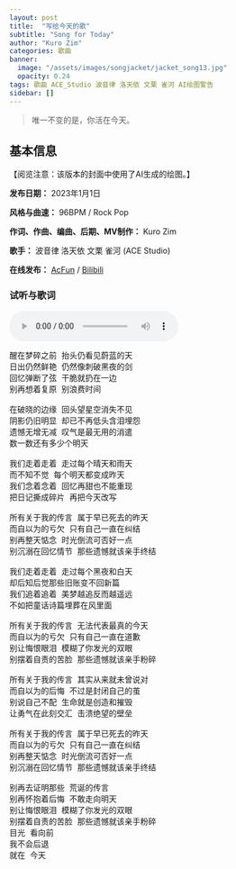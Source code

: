 ```yaml
---
layout: post
title:  "写给今天的歌"
subtitle: "Song for Today"
author: "Kuro Zim"
categories: 歌曲
banner: 
  image: "/assets/images/songjacket/jacket_song13.jpg"
  opacity: 0.24
tags: 歌曲 ACE_Studio 波音律 洛天依 文栗 雀河 AI绘图警告
sidebar: []
---
```


>  唯一不变的是，你活在今天。

## 基本信息

【阅览注意：该版本的封面中使用了AI生成的绘图。】

**发布日期：** 2023年1月1日

**风格与曲速：** 96BPM / Rock Pop

**作词、作曲、编曲、后期、MV制作：** Kuro Zim

**歌手：** 波音律 洛天依 文栗 雀河 (ACE Studio) 

**在线发布：** [AcFun](https://www.acfun.cn/v/ac40320336) / [Bilibili](https://www.bilibili.com/video/BV1L84y1s7Gp)

### 试听与歌词

<audio controls><source src="/assets/audio/song13.mp3" type="audio/mp3"></audio>

<pre>
醒在梦碎之前 抬头仍看见蔚蓝的天
日出仍然鲜艳 仍然像刺破黑夜的剑
回忆弹断了弦 干脆就扔在一边
别再想着复原 别浪费时间

在破晓的边缘 回头望星空消失不见
阴影仍旧明显 却已不再低头含泪埋怨
遗憾无增无减 叹气是最无用的消遣
数一数还有多少个明天

我们走着走着 走过每个晴天和雨天
而不知不觉 每个明天都变成昨天
我们念着念着 回忆再甜也不能重现
把日记撕成碎片 再把今天改写

所有关于我的传言 属于早已死去的昨天
而自以为的亏欠 只有自己一直在纠结
别再整天惦念 时光倒流可否好一点
别沉溺在回忆情节 那些遗憾就该亲手终结

我们走着走着 走过每个黑夜和白天
却后知后觉那些旧账变不回新篇
我们追着追着 美梦越追反而越遥远
不如把童话诗篇埋葬在风里面

所有关于我的传言 无法代表最真的今天
而自以为的亏欠 只有自己一直在道歉
别让悔恨眼泪 模糊了你发光的双眼
别摆着自责的苦脸 那些遗憾就该亲手粉碎

所有关于我的传言 其实从来就未曾说对
而自以为的后悔 不过是封闭自己的茧
别说自己不配 生命就是创造和摧毁
让勇气在此刻交汇 击溃绝望的壁垒

所有关于我的传言 属于早已死去的昨天
而自以为的亏欠 只有自己一直在纠结
别再整天惦念 时光倒流可否好一点
别沉溺在回忆情节 那些遗憾就该亲手终结

别再去证明那些 荒诞的传言
别再怀抱着后悔 不敢走向明天
别让悔恨眼泪 模糊了你发光的双眼
别摆着自责的苦脸 那些遗憾就该亲手粉碎
目光 看向前
我不会后退
就在 今天
</pre>